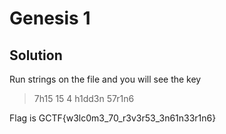 # Genesis 1

## Solution

Run strings on the file and you will see the key 

> 7h15 15 4 h1dd3n 57r1n6

Flag is GCTF{w3lc0m3\_70\_r3v3r53_3n61n33r1n6}